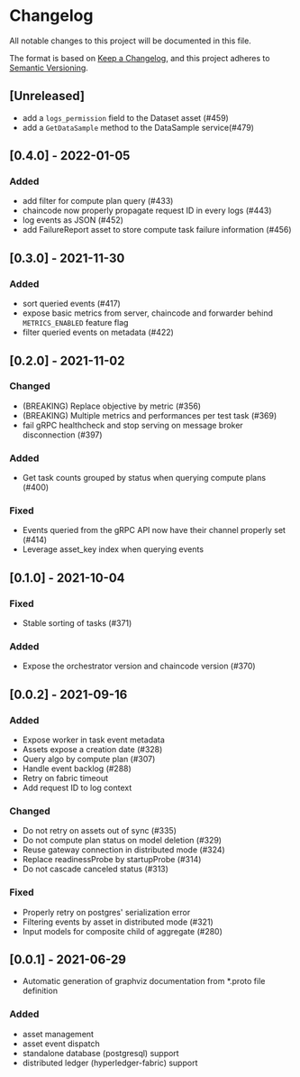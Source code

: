 # Changelog
All notable changes to this project will be documented in this file.

The format is based on [Keep a Changelog](https://keepachangelog.com/en/1.0.0/),
and this project adheres to [Semantic Versioning](https://semver.org/spec/v2.0.0.html).

## [Unreleased]

- add a `logs_permission` field to the Dataset asset (#459)
- add a `GetDataSample` method to the DataSample service(#479)

## [0.4.0] - 2022-01-05

### Added
- add filter for compute plan query (#433)
- chaincode now properly propagate request ID in every logs (#443)
- log events as JSON (#452)
- add FailureReport asset to store compute task failure information (#456)

## [0.3.0] - 2021-11-30

### Added
- sort queried events (#417)
- expose basic metrics from server, chaincode and forwarder behind `METRICS_ENABLED` feature flag
- filter queried events on metadata (#422)

## [0.2.0] - 2021-11-02

### Changed
- (BREAKING) Replace objective by metric (#356)
- (BREAKING) Multiple metrics and performances per test task (#369)
- fail gRPC healthcheck and stop serving on message broker disconnection (#397)

### Added
- Get task counts grouped by status when querying compute plans (#400)

### Fixed
- Events queried from the gRPC API now have their channel properly set (#414)
- Leverage asset_key index when querying events

## [0.1.0] - 2021-10-04

### Fixed
- Stable sorting of tasks (#371)

### Added
- Expose the orchestrator version and chaincode version (#370)

## [0.0.2] - 2021-09-16

### Added
- Expose worker in task event metadata
- Assets expose a creation date (#328)
- Query algo by compute plan (#307)
- Handle event backlog (#288)
- Retry on fabric timeout
- Add request ID to log context

### Changed
- Do not retry on assets out of sync (#335)
- Do not compute plan status on model deletion (#329)
- Reuse gateway connection in distributed mode (#324)
- Replace readinessProbe by startupProbe (#314)
- Do not cascade canceled status (#313)

### Fixed
- Properly retry on postgres' serialization error
- Filtering events by asset in distributed mode (#321)
- Input models for composite child of aggregate (#280)

## [0.0.1] - 2021-06-29

- Automatic generation of graphviz documentation from *.proto file definition

### Added
- asset management
- asset event dispatch
- standalone database (postgresql) support
- distributed ledger (hyperledger-fabric) support
